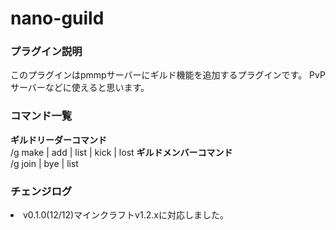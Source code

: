 # nano-guild
<h3>プラグイン説明</h3>
このプラグインはpmmpサーバーにギルド機能を追加するプラグインです。
PvPサーバーなどに使えると思います。
<h3>コマンド一覧</h3>
<b>ギルドリーダーコマンド</b><br>
/g make | add <name> | list | kick <name> | lost
  <b>ギルドメンバーコマンド</b><br>
 /g join <name> | bye | list
  <h3>チェンジログ</h3>
  <ui>
    <li>v0.1.0(12/12)マインクラフトv1.2.xに対応しました。</li>
  </ui>

